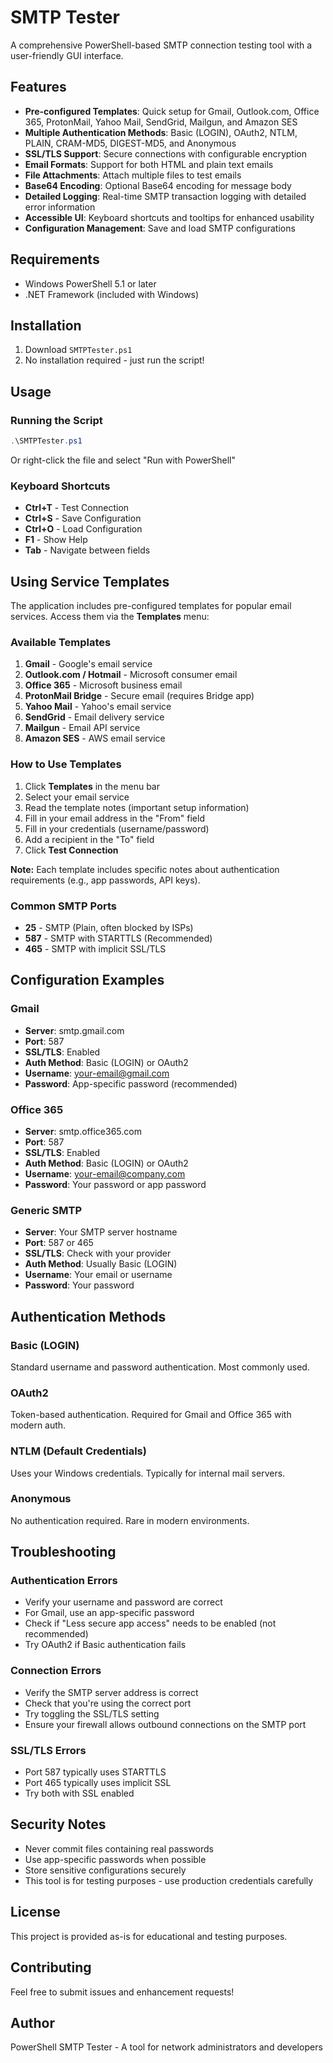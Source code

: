 # SMTP Tester

A comprehensive PowerShell-based SMTP connection testing tool with a user-friendly GUI interface.

## Features

- **Pre-configured Templates**: Quick setup for Gmail, Outlook.com, Office 365, ProtonMail, Yahoo Mail, SendGrid, Mailgun, and Amazon SES
- **Multiple Authentication Methods**: Basic (LOGIN), OAuth2, NTLM, PLAIN, CRAM-MD5, DIGEST-MD5, and Anonymous
- **SSL/TLS Support**: Secure connections with configurable encryption
- **Email Formats**: Support for both HTML and plain text emails
- **File Attachments**: Attach multiple files to test emails
- **Base64 Encoding**: Optional Base64 encoding for message body
- **Detailed Logging**: Real-time SMTP transaction logging with detailed error information
- **Accessible UI**: Keyboard shortcuts and tooltips for enhanced usability
- **Configuration Management**: Save and load SMTP configurations

## Requirements

- Windows PowerShell 5.1 or later
- .NET Framework (included with Windows)

## Installation

1. Download `SMTPTester.ps1`
2. No installation required - just run the script!

## Usage

### Running the Script

```powershell
.\SMTPTester.ps1
```

Or right-click the file and select "Run with PowerShell"

### Keyboard Shortcuts

- **Ctrl+T** - Test Connection
- **Ctrl+S** - Save Configuration
- **Ctrl+O** - Load Configuration
- **F1** - Show Help
- **Tab** - Navigate between fields

## Using Service Templates

The application includes pre-configured templates for popular email services. Access them via the **Templates** menu:

### Available Templates

1. **Gmail** - Google's email service
2. **Outlook.com / Hotmail** - Microsoft consumer email
3. **Office 365** - Microsoft business email
4. **ProtonMail Bridge** - Secure email (requires Bridge app)
5. **Yahoo Mail** - Yahoo's email service
6. **SendGrid** - Email delivery service
7. **Mailgun** - Email API service
8. **Amazon SES** - AWS email service

### How to Use Templates

1. Click **Templates** in the menu bar
2. Select your email service
3. Read the template notes (important setup information)
4. Fill in your email address in the "From" field
5. Fill in your credentials (username/password)
6. Add a recipient in the "To" field
7. Click **Test Connection**

**Note:** Each template includes specific notes about authentication requirements (e.g., app passwords, API keys).

### Common SMTP Ports

- **25** - SMTP (Plain, often blocked by ISPs)
- **587** - SMTP with STARTTLS (Recommended)
- **465** - SMTP with implicit SSL/TLS

## Configuration Examples

### Gmail

- **Server**: smtp.gmail.com
- **Port**: 587
- **SSL/TLS**: Enabled
- **Auth Method**: Basic (LOGIN) or OAuth2
- **Username**: your-email@gmail.com
- **Password**: App-specific password (recommended)

### Office 365

- **Server**: smtp.office365.com
- **Port**: 587
- **SSL/TLS**: Enabled
- **Auth Method**: Basic (LOGIN) or OAuth2
- **Username**: your-email@company.com
- **Password**: Your password or app password

### Generic SMTP

- **Server**: Your SMTP server hostname
- **Port**: 587 or 465
- **SSL/TLS**: Check with your provider
- **Auth Method**: Usually Basic (LOGIN)
- **Username**: Your email or username
- **Password**: Your password

## Authentication Methods

### Basic (LOGIN)
Standard username and password authentication. Most commonly used.

### OAuth2
Token-based authentication. Required for Gmail and Office 365 with modern auth.

### NTLM (Default Credentials)
Uses your Windows credentials. Typically for internal mail servers.

### Anonymous
No authentication required. Rare in modern environments.

## Troubleshooting

### Authentication Errors
- Verify your username and password are correct
- For Gmail, use an app-specific password
- Check if "Less secure app access" needs to be enabled (not recommended)
- Try OAuth2 if Basic authentication fails

### Connection Errors
- Verify the SMTP server address is correct
- Check that you're using the correct port
- Try toggling the SSL/TLS setting
- Ensure your firewall allows outbound connections on the SMTP port

### SSL/TLS Errors
- Port 587 typically uses STARTTLS
- Port 465 typically uses implicit SSL
- Try both with SSL enabled

## Security Notes

- Never commit files containing real passwords
- Use app-specific passwords when possible
- Store sensitive configurations securely
- This tool is for testing purposes - use production credentials carefully

## License

This project is provided as-is for educational and testing purposes.

## Contributing

Feel free to submit issues and enhancement requests!

## Author

PowerShell SMTP Tester - A tool for network administrators and developers
